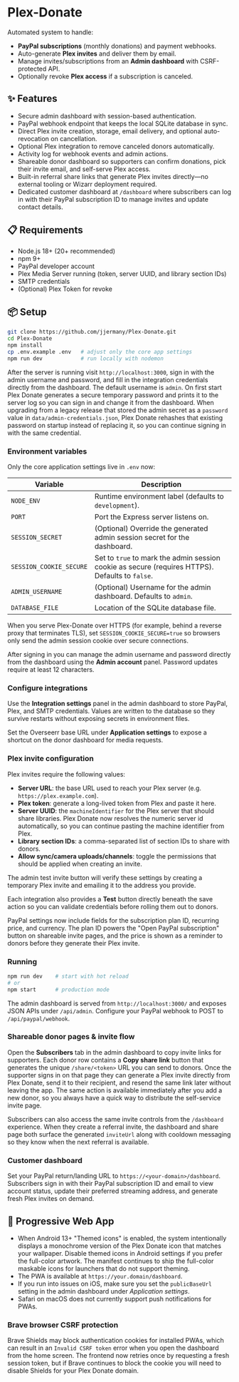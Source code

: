 # Plex-Donate

Automated system to handle:
- **PayPal subscriptions** (monthly donations) and payment webhooks.
- Auto-generate **Plex invites** and deliver them by email.
- Manage invites/subscriptions from an **Admin dashboard** with CSRF-protected API.
- Optionally revoke **Plex access** if a subscription is canceled.

## ✨ Features

- Secure admin dashboard with session-based authentication.
- PayPal webhook endpoint that keeps the local SQLite database in sync.
- Direct Plex invite creation, storage, email delivery, and optional auto-revocation on cancellation.
- Optional Plex integration to remove canceled donors automatically.
- Activity log for webhook events and admin actions.
- Shareable donor dashboard so supporters can confirm donations, pick their invite email, and self-serve Plex access.
- Built-in referral share links that generate Plex invites directly—no external tooling or Wizarr deployment required.
- Dedicated customer dashboard at `/dashboard` where subscribers can log in with their PayPal subscription ID to manage invites and update contact details.

## 📋 Requirements
- Node.js 18+ (20+ recommended)
- npm 9+
- PayPal developer account
- Plex Media Server running (token, server UUID, and library section IDs)
- SMTP credentials
- (Optional) Plex Token for revoke

## 📦 Setup

```bash
git clone https://github.com/jjermany/Plex-Donate.git
cd Plex-Donate
npm install
cp .env.example .env   # adjust only the core app settings
npm run dev            # run locally with nodemon
```

After the server is running visit `http://localhost:3000`, sign in with the admin username and password, and fill in the integration credentials directly from the dashboard. The default username is `admin`. On first start Plex Donate generates a secure temporary password and prints it to the server log so you can sign in and change it from the dashboard. When upgrading from a legacy release that stored the admin secret as a `password` value in `data/admin-credentials.json`, Plex Donate rehashes that existing password on startup instead of replacing it, so you can continue signing in with the same credential.

### Environment variables

Only the core application settings live in `.env` now:

| Variable | Description |
| --- | --- |
| `NODE_ENV` | Runtime environment label (defaults to `development`). |
| `PORT` | Port the Express server listens on. |
| `SESSION_SECRET` | (Optional) Override the generated admin session secret for the dashboard. |
| `SESSION_COOKIE_SECURE` | Set to `true` to mark the admin session cookie as secure (requires HTTPS). Defaults to `false`. |
| `ADMIN_USERNAME` | (Optional) Username for the admin dashboard. Defaults to `admin`. |
| `DATABASE_FILE` | Location of the SQLite database file. |

When you serve Plex-Donate over HTTPS (for example, behind a reverse proxy that terminates TLS), set `SESSION_COOKIE_SECURE=true` so browsers only send the admin session cookie over secure connections.

After signing in you can manage the admin username and password directly from the dashboard using the **Admin account** panel. Password updates require at least 12 characters.

### Configure integrations

Use the **Integration settings** panel in the admin dashboard to store PayPal, Plex, and SMTP credentials. Values are written to the database so they survive restarts without exposing secrets in environment files.

Set the Overseerr base URL under **Application settings** to expose a shortcut on the donor dashboard for media requests.

### Plex invite configuration

Plex invites require the following values:

- **Server URL**: the base URL used to reach your Plex server (e.g. `https://plex.example.com`).
- **Plex token**: generate a long-lived token from Plex and paste it here.
- **Server UUID**: the `machineIdentifier` for the Plex server that should share libraries. Plex Donate now resolves the numeric
  server id automatically, so you can continue pasting the machine identifier from Plex.
- **Library section IDs**: a comma-separated list of section IDs to share with donors.
- **Allow sync/camera uploads/channels**: toggle the permissions that should be applied when creating an invite.

The admin test invite button will verify these settings by creating a temporary Plex invite and emailing it to the address you provide.

Each integration also provides a **Test** button directly beneath the save action so you can validate credentials before rolling them out to donors.

PayPal settings now include fields for the subscription plan ID, recurring price, and currency. The plan ID powers the "Open PayPal subscription" button on shareable invite pages, and the price is shown as a reminder to donors before they generate their Plex invite.

### Running

```bash
npm run dev    # start with hot reload
# or
npm start      # production mode
```

The admin dashboard is served from `http://localhost:3000/` and exposes JSON APIs under `/api/admin`. Configure your PayPal webhook to POST to `/api/paypal/webhook`.

### Shareable donor pages & invite flow

Open the **Subscribers** tab in the admin dashboard to copy invite links for supporters. Each donor row contains a **Copy share link** button that generates the unique `/share/<token>` URL you can send to donors. Once the supporter signs in on that page they can generate a Plex invite directly from Plex Donate, send it to their recipient, and resend the same link later without leaving the app. The same action is available immediately after you add a new donor, so you always have a quick way to distribute the self-service invite page.

Subscribers can also access the same invite controls from the `/dashboard` experience. When they create a referral invite, the dashboard and share page both surface the generated `inviteUrl` along with cooldown messaging so they know when the next referral is available.

### Customer dashboard

Set your PayPal return/landing URL to `https://<your-domain>/dashboard`. Subscribers sign in with their PayPal subscription ID and email to view account status, update their preferred streaming address, and generate fresh Plex invites on demand.

## 📱 Progressive Web App

- When Android 13+ "Themed icons" is enabled, the system intentionally displays
  a monochrome version of the Plex Donate icon that matches your wallpaper.
  Disable themed icons in Android settings if you prefer the full-color
  artwork. The manifest continues to ship the full-color maskable icons for
  launchers that do not support theming.
- The PWA is available at `https://your.domain/dashboard`.
- If you run into issues on iOS, make sure you set the `publicBaseUrl` setting
  in the admin dashboard under _Application settings_.
- Safari on macOS does not currently support push notifications for PWAs.

### Brave browser CSRF protection

Brave Shields may block authentication cookies for installed PWAs, which can
result in an `Invalid CSRF token` error when you open the dashboard from the
home screen. The frontend now retries once by requesting a fresh session token,
but if Brave continues to block the cookie you will need to disable Shields for
your Plex Donate domain.
